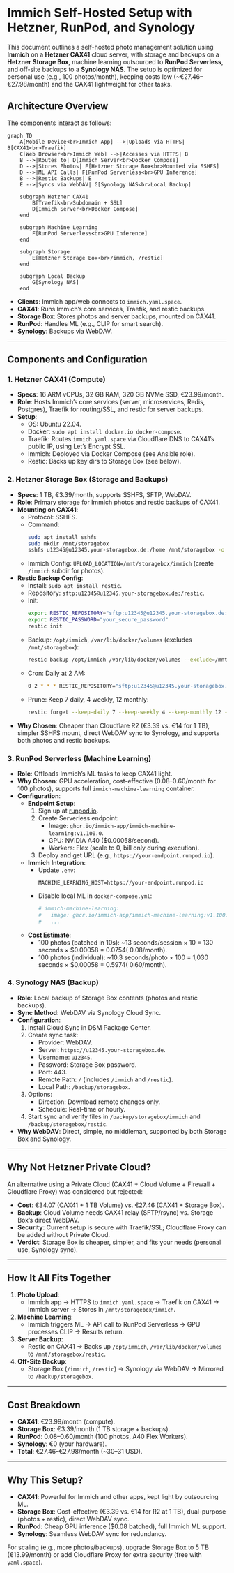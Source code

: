 # Immich Self-Hosted Setup with Hetzner, RunPod, and Synology

This document outlines a self-hosted photo management solution using **Immich** on a **Hetzner CAX41** cloud server, with storage and backups on a **Hetzner Storage Box**, machine learning outsourced to **RunPod Serverless**, and off-site backups to a **Synology NAS**. The setup is optimized for personal use (e.g., 100 photos/month), keeping costs low (~€27.46–€27.98/month) and the CAX41 lightweight for other tasks.

## Architecture Overview

The components interact as follows:

```mermaid
graph TD
    A[Mobile Device<br>Immich App] -->|Uploads via HTTPS| B[CAX41<br>Traefik]
    C[Web Browser<br>Immich Web] -->|Accesses via HTTPS| B
    B -->|Routes to| D[Immich Server<br>Docker Compose]
    D -->|Stores Photos| E[Hetzner Storage Box<br>Mounted via SSHFS]
    D -->|ML API Calls| F[RunPod Serverless<br>GPU Inference]
    B -->|Restic Backups| E
    E -->|Syncs via WebDAV| G[Synology NAS<br>Local Backup]
    
    subgraph Hetzner CAX41
        B[Traefik<br>Subdomain + SSL]
        D[Immich Server<br>Docker Compose]
    end
    
    subgraph Machine Learning
        F[RunPod Serverless<br>GPU Inference]
    end
    
    subgraph Storage
        E[Hetzner Storage Box<br>/immich, /restic]
    end
    
    subgraph Local Backup
        G[Synology NAS]
    end
```

- **Clients**: Immich app/web connects to `immich.yaml.space`.
- **CAX41**: Runs Immich’s core services, Traefik, and restic backups.
- **Storage Box**: Stores photos and server backups, mounted on CAX41.
- **RunPod**: Handles ML (e.g., CLIP for smart search).
- **Synology**: Backups via WebDAV.

---

## Components and Configuration

### 1. Hetzner CAX41 (Compute)
- **Specs**: 16 ARM vCPUs, 32 GB RAM, 320 GB NVMe SSD, €23.99/month.
- **Role**: Hosts Immich’s core services (server, microservices, Redis, Postgres), Traefik for routing/SSL, and restic for server backups.
- **Setup**:
  - OS: Ubuntu 22.04.
  - Docker: `sudo apt install docker.io docker-compose`.
  - Traefik: Routes `immich.yaml.space` via Cloudflare DNS to CAX41’s public IP, using Let’s Encrypt SSL.
  - Immich: Deployed via Docker Compose (see Ansible role).
  - Restic: Backs up key dirs to Storage Box (see below).

### 2. Hetzner Storage Box (Storage and Backups)
- **Specs**: 1 TB, €3.39/month, supports SSHFS, SFTP, WebDAV.
- **Role**: Primary storage for Immich photos and restic backups of CAX41.
- **Mounting on CAX41**:
  - Protocol: SSHFS.
  - Command:
    ```bash
    sudo apt install sshfs
    sudo mkdir /mnt/storagebox
    sshfs u12345@u12345.your-storagebox.de:/home /mnt/storagebox -o reconnect
    ```
  - Immich Config: `UPLOAD_LOCATION=/mnt/storagebox/immich` (create `/immich` subdir for photos).
- **Restic Backup Config**:
  - Install: `sudo apt install restic`.
  - Repository: `sftp:u12345@u12345.your-storagebox.de:/restic`.
  - Init:
    ```bash
    export RESTIC_REPOSITORY="sftp:u12345@u12345.your-storagebox.de:/restic"
    export RESTIC_PASSWORD="your_secure_password"
    restic init
    ```
  - Backup: `/opt/immich`, `/var/lib/docker/volumes` (excludes `/mnt/storagebox`):
    ```bash
    restic backup /opt/immich /var/lib/docker/volumes --exclude=/mnt/storagebox
    ```
  - Cron: Daily at 2 AM:
    ```bash
    0 2 * * * RESTIC_REPOSITORY="sftp:u12345@u12345.your-storagebox.de:/restic" RESTIC_PASSWORD="your_secure_password" /usr/bin/restic backup /opt/immich /var/lib/docker/volumes --exclude=/mnt/storagebox
    ```
  - Prune: Keep 7 daily, 4 weekly, 12 monthly:
    ```bash
    restic forget --keep-daily 7 --keep-weekly 4 --keep-monthly 12 --prune
    ```
- **Why Chosen**: Cheaper than Cloudflare R2 (€3.39 vs. €14 for 1 TB), simpler SSHFS mount, direct WebDAV sync to Synology, and supports both photos and restic backups.

### 3. RunPod Serverless (Machine Learning)
- **Role**: Offloads Immich’s ML tasks to keep CAX41 light.
- **Why Chosen**: GPU acceleration, cost-effective ($0.08–$0.60/month for 100 photos), supports full `immich-machine-learning` container.
- **Configuration**:
  - **Endpoint Setup**:
    1. Sign up at [runpod.io](https://www.runpod.io).
    2. Create Serverless endpoint:
       - Image: `ghcr.io/immich-app/immich-machine-learning:v1.100.0`.
       - GPU: NVIDIA A40 ($0.00058/second).
       - Workers: Flex (scale to 0, bill only during execution).
    3. Deploy and get URL (e.g., `https://your-endpoint.runpod.io`).
  - **Immich Integration**:
    - Update `.env`:
      ```env
      MACHINE_LEARNING_HOST=https://your-endpoint.runpod.io
      ```
    - Disable local ML in `docker-compose.yml`:
      ```yaml
      # immich-machine-learning:
      #   image: ghcr.io/immich-app/immich-machine-learning:v1.100.0
      #   ...
      ```
  - **Cost Estimate**:
    - 100 photos (batched in 10s): ~13 seconds/session × 10 = 130 seconds × $0.00058 = $0.0754 (~$0.08/month).
    - 100 photos (individual): ~10.3 seconds/photo × 100 = 1,030 seconds × $0.00058 = $0.5974 (~$0.60/month).

### 4. Synology NAS (Backup)
- **Role**: Local backup of Storage Box contents (photos and restic backups).
- **Sync Method**: WebDAV via Synology Cloud Sync.
- **Configuration**:
  1. Install Cloud Sync in DSM Package Center.
  2. Create sync task:
     - Provider: WebDAV.
     - Server: `https://u12345.your-storagebox.de`.
     - Username: `u12345`.
     - Password: Storage Box password.
     - Port: 443.
     - Remote Path: `/` (includes `/immich` and `/restic`).
     - Local Path: `/backup/storagebox`.
  3. Options:
     - Direction: Download remote changes only.
     - Schedule: Real-time or hourly.
  4. Start sync and verify files in `/backup/storagebox/immich` and `/backup/storagebox/restic`.
- **Why WebDAV**: Direct, simple, no middleman, supported by both Storage Box and Synology.

---

## Why Not Hetzner Private Cloud?
An alternative using a Private Cloud (CAX41 + Cloud Volume + Firewall + Cloudflare Proxy) was considered but rejected:
- **Cost**: €34.07 (CAX41 + 1 TB Volume) vs. €27.46 (CAX41 + Storage Box).
- **Backup**: Cloud Volume needs CAX41 relay (SFTP/rsync) vs. Storage Box’s direct WebDAV.
- **Security**: Current setup is secure with Traefik/SSL; Cloudflare Proxy can be added without Private Cloud.
- **Verdict**: Storage Box is cheaper, simpler, and fits your needs (personal use, Synology sync).

---

## How It All Fits Together
1. **Photo Upload**:
   - Immich app → HTTPS to `immich.yaml.space` → Traefik on CAX41 → Immich server → Stores in `/mnt/storagebox/immich`.
2. **Machine Learning**:
   - Immich triggers ML → API call to RunPod Serverless → GPU processes CLIP → Results return.
3. **Server Backup**:
   - Restic on CAX41 → Backs up `/opt/immich`, `/var/lib/docker/volumes` to `/mnt/storagebox/restic`.
4. **Off-Site Backup**:
   - Storage Box (`/immich`, `/restic`) → Synology via WebDAV → Mirrored to `/backup/storagebox`.

---

## Cost Breakdown
- **CAX41**: €23.99/month (compute).
- **Storage Box**: €3.39/month (1 TB storage + backups).
- **RunPod**: $0.08–$0.60/month (100 photos, A40 Flex Workers).
- **Synology**: €0 (your hardware).
- **Total**: €27.46–€27.98/month (~$30–$31 USD).

---

## Why This Setup?
- **CAX41**: Powerful for Immich and other apps, kept light by outsourcing ML.
- **Storage Box**: Cost-effective (€3.39 vs. €14 for R2 at 1 TB), dual-purpose (photos + restic), direct WebDAV sync.
- **RunPod**: Cheap GPU inference ($0.08 batched), full Immich ML support.
- **Synology**: Seamless WebDAV sync for redundancy.

For scaling (e.g., more photos/backups), upgrade Storage Box to 5 TB (€13.99/month) or add Cloudflare Proxy for extra security (free with `yaml.space`).
